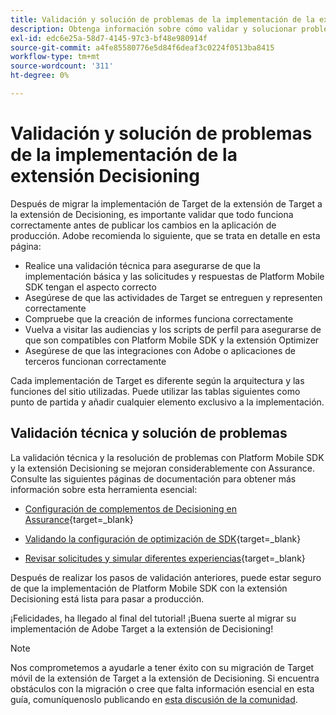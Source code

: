 ```yaml
---
title: Validación y solución de problemas de la implementación de la extensión Decisioning
description: Obtenga información sobre cómo validar y solucionar problemas de una implementación móvil de Adobe Target con la extensión Decisioning.
exl-id: edc6e25a-58d7-4145-97c3-bf48e980914f
source-git-commit: a4fe85580776e5d84f6deaf3c0224f0513ba8415
workflow-type: tm+mt
source-wordcount: '311'
ht-degree: 0%

---
```


# Validación y solución de problemas de la implementación de la extensión Decisioning

Después de migrar la implementación de Target de la extensión de Target a la extensión de Decisioning, es importante validar que todo funciona correctamente antes de publicar los cambios en la aplicación de producción. Adobe recomienda lo siguiente, que se trata en detalle en esta página:

* Realice una validación técnica para asegurarse de que la implementación básica y las solicitudes y respuestas de Platform Mobile SDK tengan el aspecto correcto
* Asegúrese de que las actividades de Target se entreguen y representen correctamente
* Compruebe que la creación de informes funciona correctamente
* Vuelva a visitar las audiencias y los scripts de perfil para asegurarse de que son compatibles con Platform Mobile SDK y la extensión Optimizer
* Asegúrese de que las integraciones con Adobe o aplicaciones de terceros funcionan correctamente

Cada implementación de Target es diferente según la arquitectura y las funciones del sitio utilizadas. Puede utilizar las tablas siguientes como punto de partida y añadir cualquier elemento exclusivo a la implementación.

## Validación técnica y solución de problemas

La validación técnica y la resolución de problemas con Platform Mobile SDK y la extensión Decisioning se mejoran considerablemente con Assurance. Consulte las siguientes páginas de documentación para obtener más información sobre esta herramienta esencial:

* [Configuración de complementos de Decisioning en Assurance](https://developer.adobe.com/client-sdks/edge/adobe-journey-optimizer-decisioning/assurance-setup/){target=_blank}

* [Validando la configuración de optimización de SDK](https://developer.adobe.com/client-sdks/edge/adobe-journey-optimizer-decisioning/optimize-configuration-view/){target=_blank}

* [Revisar solicitudes y simular diferentes experiencias](https://developer.adobe.com/client-sdks/edge/adobe-journey-optimizer-decisioning/review-simulate/){target=_blank}

Después de realizar los pasos de validación anteriores, puede estar seguro de que la implementación de Platform Mobile SDK con la extensión Decisioning está lista para pasar a producción.

¡Felicidades, ha llegado al final del tutorial! ¡Buena suerte al migrar su implementación de Adobe Target a la extensión de Decisioning!

>[!NOTE]
>
>Nos comprometemos a ayudarle a tener éxito con su migración de Target móvil de la extensión de Target a la extensión de Decisioning. Si encuentra obstáculos con la migración o cree que falta información esencial en esta guía, comuníquenoslo publicando en [esta discusión de la comunidad](https://experienceleaguecommunities.adobe.com/t5/adobe-experience-platform-data/tutorial-discussion-migrate-target-from-at-js-to-web-sdk/m-p/575587?profile.language=es#M463).
